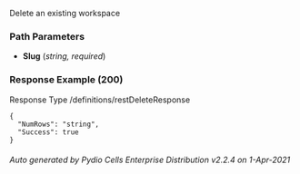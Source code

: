 






 
Delete an existing workspace  


### Path Parameters

 - **Slug** (_string, required_) 




### Response Example (200)
Response Type /definitions/restDeleteResponse

```
{
  "NumRows": "string",
  "Success": true
}
```




###### Auto generated by Pydio Cells Enterprise Distribution v2.2.4 on 1-Apr-2021
